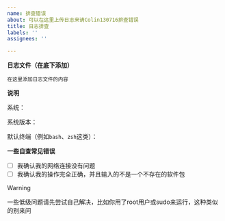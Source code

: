 ```yaml
---
name: 排查错误
about: 可以在这里上传日志来请Colin130716排查错误
title: 日志排查
labels: ''
assignees: ''

---
```


**日志文件（在底下添加）**

```
在这里添加日志文件的内容
```

**说明**

系统：

系统版本：

默认终端（例如``bash``、``zsh``这类）：

**一些自查常见错误**

- [ ] 我确认我的网络连接没有问题
- [ ] 我确认我的操作完全正确，并且输入的不是一个不存在的软件包

> [!WARNING]
> 一些低级问题请先尝试自己解决，比如你用了root用户或sudo来运行，这种类似的别来问
